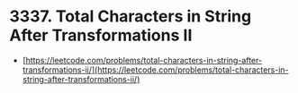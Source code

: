 # 3337. Total Characters in String After Transformations II

- [https://leetcode.com/problems/total-characters-in-string-after-transformations-ii/](https://leetcode.com/problems/total-characters-in-string-after-transformations-ii/)

